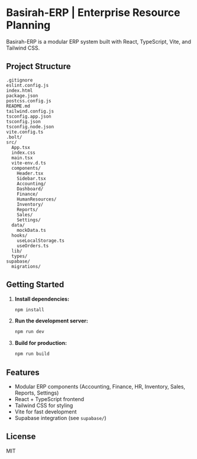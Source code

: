 # Basirah-ERP | Enterprise Resource Planning

Basirah-ERP is a modular ERP system built with React, TypeScript, Vite, and Tailwind CSS.

## Project Structure

```
.gitignore
eslint.config.js
index.html
package.json
postcss.config.js
README.md
tailwind.config.js
tsconfig.app.json
tsconfig.json
tsconfig.node.json
vite.config.ts
.bolt/
src/
  App.tsx
  index.css
  main.tsx
  vite-env.d.ts
  components/
    Header.tsx
    Sidebar.tsx
    Accounting/
    Dashboard/
    Finance/
    HumanResources/
    Inventory/
    Reports/
    Sales/
    Settings/
  data/
    mockData.ts
  hooks/
    useLocalStorage.ts
    useOrders.ts
  lib/
  types/
supabase/
  migrations/
```

## Getting Started

1. **Install dependencies:**
   ```sh
   npm install
   ```

2. **Run the development server:**
   ```sh
   npm run dev
   ```

3. **Build for production:**
   ```sh
   npm run build
   ```

## Features

- Modular ERP components (Accounting, Finance, HR, Inventory, Sales, Reports, Settings)
- React + TypeScript frontend
- Tailwind CSS for styling
- Vite for fast development
- Supabase integration (see `supabase/`)

## License

MIT
